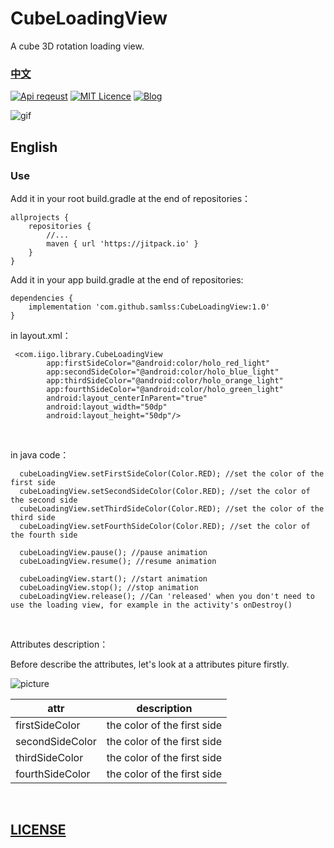 # CubeLoadingView
A cube 3D rotation loading view.

### [中文](https://github.com/samlss/CubeLoadingView/blob/master/README-ZH.md)

[![Api reqeust](https://img.shields.io/badge/api-11+-green.svg)](https://github.com/samlss/CubeLoadingView)  [![MIT Licence](https://badges.frapsoft.com/os/mit/mit.svg?v=103)](https://github.com/samlss/CubeLoadingView/blob/master/LICENSE) [![Blog](https://img.shields.io/badge/samlss-blog-orange.svg)](https://blog.csdn.net/Samlss)


![gif](https://github.com/samlss/CubeLoadingView/blob/master/screenshots/screenshot1.gif)

## English

### Use<br>
Add it in your root build.gradle at the end of repositories：
```
allprojects {
    repositories {
        //...
        maven { url 'https://jitpack.io' }
    }
}
```

Add it in your app build.gradle at the end of repositories:
```
dependencies {
    implementation 'com.github.samlss:CubeLoadingView:1.0'
}
```


in layout.xml：
```
 <com.iigo.library.CubeLoadingView
        app:firstSideColor="@android:color/holo_red_light"
        app:secondSideColor="@android:color/holo_blue_light"
        app:thirdSideColor="@android:color/holo_orange_light"
        app:fourthSideColor="@android:color/holo_green_light"
        android:layout_centerInParent="true"
        android:layout_width="50dp"
        android:layout_height="50dp"/>

```

<br>

in java code：
```
  cubeLoadingView.setFirstSideColor(Color.RED); //set the color of the first side
  cubeLoadingView.setSecondSideColor(Color.RED); //set the color of the second side
  cubeLoadingView.setThirdSideColor(Color.RED); //set the color of the third side
  cubeLoadingView.setFourthSideColor(Color.RED); //set the color of the fourth side
  
  cubeLoadingView.pause(); //pause animation
  cubeLoadingView.resume(); //resume animation
   
  cubeLoadingView.start(); //start animation
  cubeLoadingView.stop(); //stop animation
  cubeLoadingView.release(); //Can 'released' when you don't need to use the loading view, for example in the activity's onDestroy()
```
<br>


Attributes description：

Before describe the attributes, let's look at a attributes piture firstly.

![picture](https://github.com/samlss/CubeLoadingView/blob/master/screenshots/description.png)

| attr        | description  |
| ------------- |:-------------:|
| firstSideColor      | the color of the first side |
| secondSideColor      | the color of the first side |
| thirdSideColor | the color of the first side |
| fourthSideColor | the color of the first side |

<br>


## [LICENSE](https://github.com/samlss/CubeLoadingView/blob/master/LICENSE)
